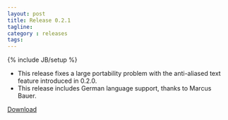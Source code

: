 ```yaml
---
layout: post
title: Release 0.2.1
tagline:
category : releases
tags:
---
```

{% include JB/setup %}

- This release fixes a large portability problem with the anti-aliased text feature introduced in 0.2.0.
- This release includes German language support, thanks to Marcus Bauer.

[Download](/pages/download.html)
